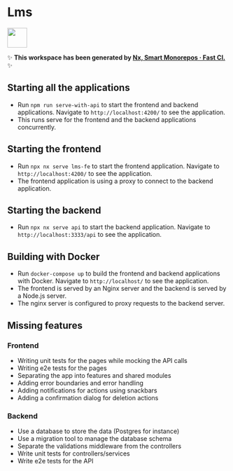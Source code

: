 # Lms

<a alt="Nx logo" href="https://nx.dev" target="_blank" rel="noreferrer"><img src="https://raw.githubusercontent.com/nrwl/nx/master/images/nx-logo.png" width="45"></a>

✨ **This workspace has been generated by [Nx, Smart Monorepos · Fast CI.](https://nx.dev)** ✨

## Starting all the applications

- Run `npm run serve-with-api` to start the frontend and backend applications. Navigate to `http://localhost:4200/` to see the application.
- This runs serve for the frontend and the backend applications concurrently.

## Starting the frontend

- Run `npx nx serve lms-fe` to start the frontend application. Navigate to `http://localhost:4200/` to see the application.
- The frontend application is using a proxy to connect to the backend application.


## Starting the backend

- Run `npx nx serve api` to start the backend application. Navigate to `http://localhost:3333/api` to see the application.

## Building with Docker

- Run `docker-compose up` to build the frontend and backend applications with Docker. Navigate to `http://localhost/` to see the application.
- The frontend is served by an Nginx server and the backend is served by a Node.js server.
- The nginx server is configured to proxy requests to the backend server.

## Missing features

### Frontend

- Writing unit tests for the pages while mocking the API calls
- Writing e2e tests for the pages
- Separating the app into features and shared modules
- Adding error boundaries and error handling
- Adding notifications for actions using snackbars
- Adding a confirmation dialog for deletion actions

### Backend
- Use a database to store the data (Postgres for instance)
- Use a migration tool to manage the database schema
- Separate the validations middleware from the controllers
- Write unit tests for controllers/services
- Write e2e tests for the API
